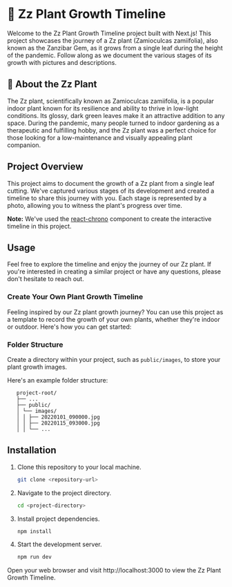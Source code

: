 # :seedling: Zz Plant Growth Timeline

Welcome to the Zz Plant Growth Timeline project built with Next.js! This project showcases the journey of a Zz plant (Zamioculcas zamiifolia), also known as the Zanzibar Gem, as it grows from a single leaf during the height of the pandemic. Follow along as we document the various stages of its growth with pictures and descriptions.

## :green_book: About the Zz Plant

The Zz plant, scientifically known as Zamioculcas zamiifolia, is a popular indoor plant known for its resilience and ability to thrive in low-light conditions. Its glossy, dark green leaves make it an attractive addition to any space. During the pandemic, many people turned to indoor gardening as a therapeutic and fulfilling hobby, and the Zz plant was a perfect choice for those looking for a low-maintenance and visually appealing plant companion.

## Project Overview

This project aims to document the growth of a Zz plant from a single leaf cutting. We've captured various stages of its development and created a timeline to share this journey with you. Each stage is represented by a photo, allowing you to witness the plant's progress over time.

**Note:** We've used the [react-chrono](https://github.com/prabhuignoto/react-chrono) component to create the interactive timeline in this project.


## Usage

Feel free to explore the timeline and enjoy the journey of our Zz plant. If you're interested in creating a similar project or have any questions, please don't hesitate to reach out.

### Create Your Own Plant Growth Timeline

Feeling inspired by our Zz plant growth journey? You can use this project as a template to record the growth of your own plants, whether they're indoor or outdoor. Here's how you can get started:

### Folder Structure

Create a directory within your project, such as `public/images`, to store your plant growth images.

Here's an example folder structure:
```
   project-root/
   ├── ...
   ├── public/
   │ └── images/
   │ │ ├── 20220101_090000.jpg
   │ │ ├── 20220115_093000.jpg
   │ │ └── ...
```

## Installation

1. Clone this repository to your local machine.
   ```bash
   git clone <repository-url>

2. Navigate to the project directory.
    ```bash
    cd <project-directory>

3. Install project dependencies.
    ```bash
    npm install

4. Start the development server.
    ```bash
    npm run dev

Open your web browser and visit http://localhost:3000 to view the Zz Plant Growth Timeline.
